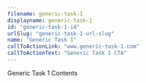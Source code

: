 ```yaml
---
filename: generic-task-1
displayname: generic-task-1
id: "generic-task-1-id"
urlSlug: "generic-task-1-url-slug"
name: "Generic Task 1"
callToActionLink: "www.generic-task-1.com"
callToActionText: "Generic Task 1 CTA"
---
```


Generic Task 1 Contents
